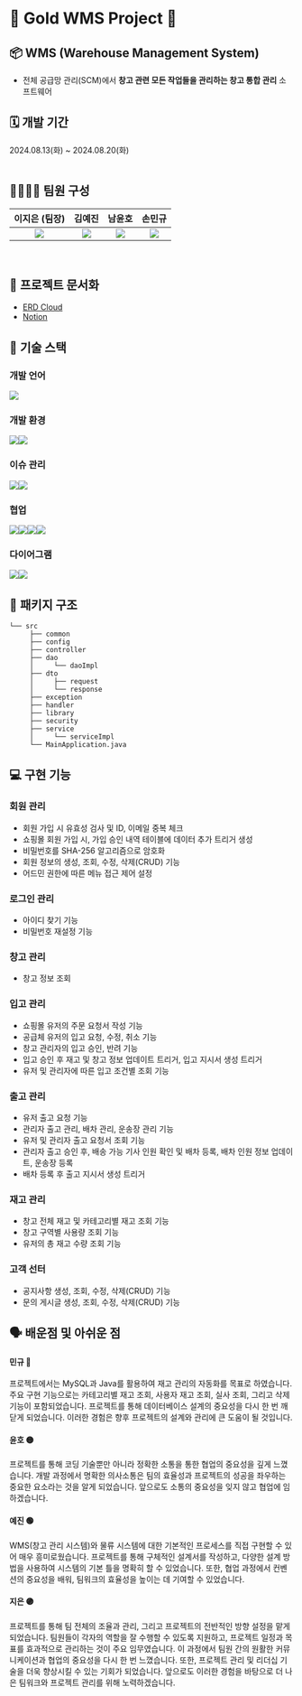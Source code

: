 # 👑 Gold WMS Project 👑
## 📦 WMS (Warehouse Management System)
-  전체 공급망 관리(SCM)에서 **창고 관련 모든 작업들을 관리하는 창고 통합 관리** 소프트웨어
## 🗓️ 개발 기간
2024.08.13(화) ~ 2024.08.20(화)
<br><br>

## 👨‍👩‍👦‍👦 팀원 구성
|                                                                                   **이지은** (팀장)                                                                                   |                    **김예진**                     |                **남윤호**                 |                      **손민규**                       |
|:--------------------------------------------------------------------------------------------------------------------------------------------------------------------------------:|:----------------------------------------------:|:--------------------------------------:|:--------------------------------------------------:|
| <a href="https://github.com/Geun9"><img src="https://img.shields.io/badge/GitHub-181717?style=flat-square&logo=GitHub&logoColor=white&link=https://github.com/hongyeollee"/></a> | <a href="https://github.com/yejinaCodes"><img src="https://img.shields.io/badge/GitHub-181717?style=flat-square&logo=GitHub&logoColor=white&link=https://github.com/hongyeollee"/></a> | <a href="https://github.com/nam3280"><img src="https://img.shields.io/badge/GitHub-181717?style=flat-square&logo=GitHub&logoColor=white&link=https://github.com/hongyeollee"/></a> | <a href="https://github.com/BossMG-github"><img src="https://img.shields.io/badge/GitHub-181717?style=flat-square&logo=GitHub&logoColor=white&link=https://github.com/hongyeollee"/></a> |
<br>

## 📑 프로젝트 문서화
- [ERD Cloud](https://www.erdcloud.com/d/yHySrp5ZDa9SosWxr)
- [Notion](https://cooing-patella-cde.notion.site/1-ebdb5b149aec41f88ace75d866a63b36?pvs=4)
## 🔧 기술 스택

### 개발 언어
<img src="https://img.shields.io/badge/java-007396?style=for-the-badge&logo=java&logoColor=white">

### 개발 환경
<img src="https://img.shields.io/badge/mysql-4479A1?style=for-the-badge&logo=mysql&logoColor=white"><img src="https://img.shields.io/badge/Intellij-40AEF0?style=for-the-badge&logo=IntelliJ IDEA&logoColor=white">

### 이슈 관리
<img src="https://img.shields.io/badge/github-181717?style=for-the-badge&logo=github&logoColor=white"><img src="https://img.shields.io/badge/git-F05032?style=for-the-badge&logo=git&logoColor=white">
### 협업
<img src="https://img.shields.io/badge/notion-000000?style=for-the-badge&logo=notion&logoColor=white"><img src="https://img.shields.io/badge/discord-80247B?style=for-the-badge&logo=discord&logoColor=white"><img src="https://img.shields.io/badge/slack-4A154B?style=for-the-badge&logo=slack&logoColor=white"><img src="https://img.shields.io/badge/Google Drive-1DBF73?style=for-the-badge&logo=Google Drive&logoColor=white">
### 다이어그램
<img src="https://img.shields.io/badge/draw.io-F08705?style=for-the-badge&logo=diagrams.net&logoColor=white"><img src="https://img.shields.io/badge/ERDCloud-000000?style=for-the-badge&logo=icloud&logoColor=white">

## 📂 패키지 구조
```
└── src
     ├── common
     ├── config
     ├── controller
     ├── dao
     │     └── daoImpl
     ├── dto
     │     ├── request
     │     └── response
     ├── exception
     ├── handler
     ├── library
     ├── security
     ├── service
     │     └── serviceImpl
     └── MainApplication.java
```

## 💻 구현 기능
### 회원 관리
- 회원 가입 시 유효성 검사 및 ID, 이메일 중복 체크
- 쇼핑몰 회원 가입 시, 가입 승인 내역 테이블에 데이터 추가 트리거 생성
- 비밀번호를 SHA-256 알고리즘으로 암호화
- 회원 정보의 생성, 조회, 수정, 삭제(CRUD) 기능
- 어드민 권한에 따른 메뉴 접근 제어 설정
### 로그인 관리
- 아이디 찾기 기능
- 비밀번호 재설정 기능
### 창고 관리
- 창고 정보 조회
### 입고 관리
- 쇼핑몰 유저의 주문 요청서 작성 기능
- 공급체 유저의 입고 요청, 수정, 취소 기능
- 창고 관리자의 입고 승인, 반려 기능
- 입고 승인 후 재고 및 창고 정보 업데이트 트리거, 입고 지시서 생성 트리거
- 유저 및 관리자에 따른 입고 조건별 조회 기능
### 출고 관리
- 유저 출고 요청 기능
- 관리자 출고 관리, 배차 관리, 운송장 관리 기능
- 유저 및 관리자 출고 요청서 조회 기능
- 관리자 출고 승인 후, 배송 가능 기사 인원 확인 및 배차 등록, 배차 인원 정보 업데이트, 운송장 등록
- 배차 등록 후 출고 지시서 생성 트리거
### 재고 관리
- 창고 전체 재고 및 카테고리별 재고 조회 기능
- 창고 구역별 사용량 조회 기능
- 유저의 총 재고 수량 조회 기능
### 고객 선터
- 공지사항 생성, 조회, 수정, 삭제(CRUD) 기능
- 문의 게시글 생성, 조회, 수정, 삭제(CRUD) 기능

## 🗣️ 배운점 및 아쉬운 점
#### 민규 🔴
프로젝트에서는 MySQL과 Java를 활용하여 재고 관리의 자동화를 목표로 하였습니다. 주요 구현 기능으로는 카테고리별 재고 조회, 사용자 재고 조회, 실사 조회, 그리고 삭제 기능이 포함되었습니다. 프로젝트를 통해 데이터베이스 설계의 중요성을 다시 한 번 깨닫게 되었습니다. 이러한 경험은 향후 프로젝트의 설계와 관리에 큰 도움이 될 것입니다.
#### 윤호 🟡
프로젝트를 통해 코딩 기술뿐만 아니라 정확한 소통을 통한 협업의 중요성을 깊게 느꼈습니다. 개발 과정에서 명확한 의사소통은 팀의 효율성과 프로젝트의 성공을 좌우하는 중요한 요소라는 것을 알게 되었습니다. 앞으로도 소통의 중요성을 잊지 않고 협업에 임하겠습니다.
#### 예진 🟢
WMS(창고 관리 시스템)와 물류 시스템에 대한 기본적인 프로세스를 직접 구현할 수 있어 매우 흥미로웠습니다. 프로젝트를 통해 구체적인 설계서를 작성하고, 다양한 설계 방법을 사용하여 시스템의 기본 틀을 명확히 할 수 있었습니다. 또한, 협업 과정에서 컨벤션의 중요성을 배워, 팀워크의 효율성을 높이는 데 기여할 수 있었습니다.
#### 지은 🟣
프로젝트를 통해 팀 전체의 조율과 관리, 그리고 프로젝트의 전반적인 방향 설정을 맡게 되었습니다. 팀원들이 각자의 역할을 잘 수행할 수 있도록 지원하고, 프로젝트 일정과 목표를 효과적으로 관리하는 것이 주요 임무였습니다. 이 과정에서 팀원 간의 원활한 커뮤니케이션과 협업의 중요성을 다시 한 번 느꼈습니다. 또한, 프로젝트 관리 및 리더십 기술을 더욱 향상시킬 수 있는 기회가 되었습니다. 앞으로도 이러한 경험을 바탕으로 더 나은 팀워크와 프로젝트 관리를 위해 노력하겠습니다.
